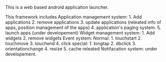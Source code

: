 This is a web based android application launcher.

This framework includes 
Application management system:
	1. Add applications
	2. remove applications
	3. update applications (releated info of apps, position management of the apps) 
	4. application's paging system.
	5. launch apps (under developement)
Widget management system:
	1. Add widgets
	2. remove widgets
Event system:
	Normal:
		1. touchstart
		2. touchmove
		3. touchend
		4. click
	special:
		1. longtap
		2. dbclick
		3. orientationchange
		4. resize
		5. cache releated
Notifacation system:
	under developement.

